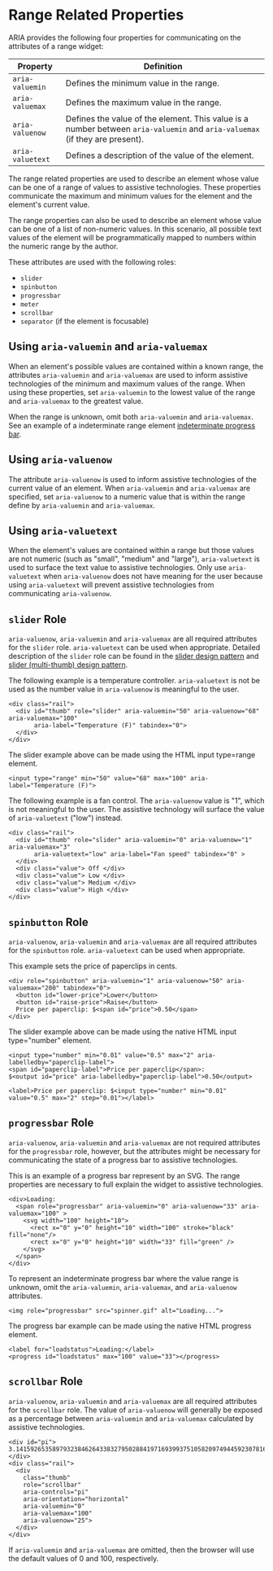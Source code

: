 # Range Related Properties

ARIA provides the following four properties for communicating on the attributes of a range widget:

| Property | Definition |
| --- | --- |
| `aria-valuemin` | Defines the minimum value in the range. |
| `aria-valuemax` | Defines the maximum value in the range. |
| `aria-valuenow` | Defines the value of the element. This value is a number between `aria-valuemin` and `aria-valuemax` (if they are present). |
| `aria-valuetext` | Defines a description of the value of the element. |

The range related properties are used to describe an element whose value can be one of a range of values to assistive technologies. These properties communicate the maximum and minimum values for the element and the element's current value.

The range properties can also be used to describe an element whose value can be one of a list of non-numeric values. In this scenario, all possible text values of the element will be programmatically mapped to numbers within the numeric range by the author.

These attributes are used with the following roles:

* `slider`
* `spinbutton`
* `progressbar`
* `meter`
* `scrollbar`
* `separator` (if the element is focusable)

## Using `aria-valuemin` and `aria-valuemax`

When an element's possible values are contained within a known range, the attributes `aria-valuemin` and `aria-valuemax` are used to inform assistive technologies of the minimum and maximum values of the range. When using these properties, set `aria-valuemin` to the lowest value of the range and `aria-valuemax` to the greatest value.

When the range is unknown, omit both `aria-valuemin` and `aria-valuemax`. See an example of a indeterminate range element [indeterminate progress bar]().

## Using `aria-valuenow`

The attribute `aria-valuenow` is used to inform assistive technologies of the current value of an element. When `aria-valuemin` and `aria-valuemax` are specified, set `aria-valuenow` to a numeric value that is within the range define by `aria-valuemin` and `aria-valuemax`.

## Using `aria-valuetext`

When the element's values are contained within a range but those values are not numeric (such as "small", "medium" and "large"), `aria-valuetext` is used to surface the text value to assistive technologies. Only use `aria-valuetext` when `aria-valuenow` does not have meaning for the user because using `aria-valuetext` will prevent assistive technologies from communicating `aria-valuenow`.

## `slider` Role

`aria-valuenow`, `aria-valuemin` and `aria-valuemax` are all required attributes for the `slider` role. `aria-valuetext` can be used when appropriate. Detailed description of the `slider` role can be found in the [slider design pattern](https://w3c.github.io/aria-practices/#slider) and [slider (multi-thumb) design pattern](https://w3c.github.io/aria-practices/#slidertwothumb).

The following example is a temperature controller. `aria-valuetext` is not be used as the number value in `aria-valuenow` is meaningful to the user.

```
<div class="rail">
  <div id="thumb" role="slider" aria-valuemin="50" aria-valuenow="68" aria-valuemax="100"
       aria-label="Temperature (F)" tabindex="0">
  </div>
</div>

```

The slider example above can be made using the HTML input type=range element.

```
<input type="range" min="50" value="68" max="100" aria-label="Temperature (F)">
```

The following example is a fan control. The `aria-valuenow` value is "1", which is not meaningful to the user. The assistive technology will surface the value of `aria-valuetext` ("low") instead.

```
<div class="rail">
  <div id="thumb" role="slider" aria-valuemin="0" aria-valuenow="1" aria-valuemax="3"
       aria-valuetext="low" aria-label="Fan speed" tabindex="0" >
  </div>
  <div class="value"> Off </div>
  <div class="value"> Low </div>
  <div class="value"> Medium </div>
  <div class="value"> High </div>
</div>

```

## `spinbutton` Role

`aria-valuenow`, `aria-valuemin` and `aria-valuemax` are all required attributes for the `spinbutton` role. `aria-valuetext` can be used when appropriate.

This example sets the price of paperclips in cents.

```
<div role="spinbutton" aria-valuemin="1" aria-valuenow="50" aria-valuemax="200" tabindex="0">
  <button id="lower-price">Lower</button>
  <button id="raise-price">Raise</button>
  Price per paperclip: $<span id="price">0.50</span>
</div>
```

The slider example above can be made using the native HTML input type="number" element.

```
<input type="number" min="0.01" value="0.5" max="2" aria-labelledby="paperclip-label">
<span id="paperclip-label">Price per paperclip</span>:
$<output id="price" aria-labelledby="paperclip-label">0.50</output>
```

```
<label>Price per paperclip: $<input type="number" min="0.01" value="0.5" max="2" step="0.01"></label>
```

## `progressbar` Role

`aria-valuenow`, `aria-valuemin` and `aria-valuemax` are not required attributes for the `progressbar` role, however, but the attributes might be necessary for communicating the state of a progress bar to assistive technologies.

This is an example of a progress bar represent by an SVG. The range properties are necessary to full explain the widget to assistive technologies.

```
<div>Loading:
  <span role="progressbar" aria-valuemin="0" aria-valuenow="33" aria-valuemax="100" >
    <svg width="100" height="10">
      <rect x="0" y="0" height="10" width="100" stroke="black" fill="none"/>
      <rect x="0" y="0" height="10" width="33" fill="green" />
    </svg>
  </span>
</div>
```

To represent an indeterminate progress bar where the value range is unknown, omit the `aria-valuemin`, `aria-valuemax`, and `aria-valuenow` attributes.

```
<img role="progressbar" src="spinner.gif" alt="Loading...">
```

The progress bar example can be made using the native HTML progress element.

```
<label for="loadstatus">Loading:</label>
<progress id="loadstatus" max="100" value="33"></progress>
```


## `scrollbar` Role

`aria-valuenow`, `aria-valuemin` and `aria-valuemax` are all required attributes for the `scrollbar` role. The value of `aria-valuenow` will generally be exposed as a percentage between `aria-valuemin` and `aria-valuemax` calculated by assistive technologies.

```
<div id="pi">
3.1415926535897932384626433832795028841971693993751058209749445923078164062862089986280348253421170679
</div>
<div class="rail">
  <div
    class="thumb"
    role="scrollbar"
    aria-controls="pi"
    aria-orientation="horizontal"
    aria-valuemin="0"
    aria-valuemax="100"
    aria-valuenow="25">
  </div>
</div>
```

If `aria-valuemin` and `aria-valuemax` are omitted, then the browser will use the default values of 0 and 100, respectively.